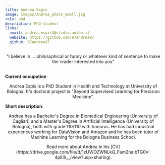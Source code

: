 ```yaml
---
title: Andrea Espis
image: images/Andrea_photo_small.jpg
role: phd
description: PhD student
links:
  email: andrea.espis3@studio.unibo.it
  website: https://github.com/97andrea97 
  github: 97andrea97
---
```


<center>"I believe in ... philosophical or funny or whatever kind of sentence to make the reader interested into you"</center><br>

<b>Current occupation</b>: <center>Andrea Espis is a PhD Student in Health and Technology at University of Bologna. It's doctoral project is "Beyond Supervised Learning for Precision Medicine".</center>
  
<b>Short description</b>: <center>Andrea has a Bachelor's Degree in Biomedical Engineering (University of Cagliari) 
and a Master's Degree in Artificial Intelligence (University of Bologna), both with grade 110/110 with honorus. He has had industrial experiences working for DataVision and Amazon and he has been tutor of Machine Learning for 
the Bologna Business School.</center>

<center>Read more about Andrea in his [CV](https://drive.google.com/file/d/1zUWOZWNLkQ_Fam2haIbTG0V-4pII3i__/view?usp=sharing).</center>

